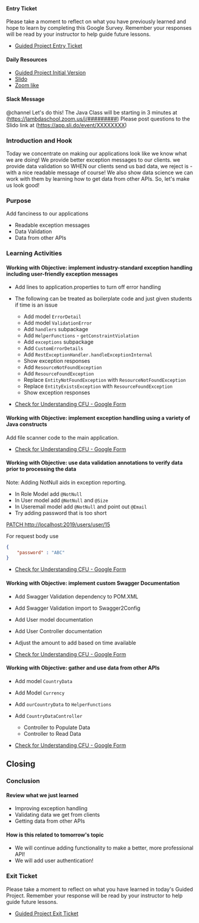 #### Entry Ticket

Please take a moment to reflect on what you have previously learned and hope to learn by completing this Google Survey. Remember your responses will be read by your instructor to help guide future lessons.

* [Guided Project Entry Ticket](https://forms.gle/TM3SE5sLUTWpSSG9A)

#### Daily Resources

* [Guided Project Initial Version](https://github.com/LambdaSchool/java-exceptionalusermodel/tree/master/usermodel-initial)
* [Slido](https://app.sli.do/event/XXXXXXXX)
* [Zoom like](https://lambdaschool.zoom.us/j/#########)

#### Slack Message

@channel
Let's do this! The Java Class will be starting in 3 minutes at (https://lambdaschool.zoom.us/j/#########)
Please post questions to the Slido link at (https://app.sli.do/event/XXXXXXXX)

### Introduction and Hook

Today we concentrate on making our applications look like we know what we are doing! We provide better exception messages to our clients. we provide data validation so WHEN our clients send us bad data, we reject is - with a nice readable message of course! We also show data science we can work with them by learning how to get data from other APIs. So, let's make us look good!

### Purpose

Add fanciness to our applications

* Readable exception messages
* Data Validation
* Data from other APIs

### Learning Activities

#### Working with Objective: implement industry-standard exception handling including user-friendly exception messages

* Add lines to application.properties to turn off error handling
* The following can be treated as boilerplate code and just given students if time is an issue
  * Add model `ErrorDetail`
  * Add model `ValidationError`
  * Add `handlers` subpackage
  * Add `HelperFunctions` - `getConstraintViolation`
  * Add `exceptions` subpackage
  * Add `CustomErrorDetails`
  * Add `RestExceptionHandler.handleExceptionInternal`
  * Show exception responses
  * Add `ResourceNotFoundException`
  * Add `ResourceFoundException`
  * Replace `EntityNotFoundException` with `ResourceNotFoundException`
  * Replace `EntityExistsException` with `ResourceFoundException`
  * Show exception responses

* [Check for Understanding CFU - Google Form](https://forms.gle/sqgQFMgwmNifbuK37)

#### Working with Objective: implement exception handling using a variety of Java constructs

Add file scanner code to the main application.

* [Check for Understanding CFU - Google Form](https://forms.gle/3MzFyfcS1UbU1Nsz7)

#### Working with Objective: use data validation annotations to verify data prior to processing the data

Note: Adding NotNull aids in exception reporting.

* In Role Model add `@NotNull`
* In User model add `@NotNull` and `@Size`
* In Useremail model add `@NotNull` and point out `@Email`
* Try adding password that is too short

[PATCH http://localhost:2019/users/user/15](http://localhost:2019/users/user/15)

For request body use

```JSON
{
    "password" : "ABC"
}
```

* [Check for Understanding CFU - Google Form](https://forms.gle/GHnGMukCGmDmuCdU6)

#### Working with Objective: implement custom Swagger Documentation

* Add Swagger Validation dependency to POM.XML
* Add Swagger Validation import to Swagger2Config
* Add User model documentation
* Add User Controller documentation
* Adjust the amount to add based on time available

* [Check for Understanding CFU - Google Form](https://forms.gle/pPLAV3dQNY141YnJ7)

#### Working with Objective: gather and use data from other APIs

* Add model `CountryData`
* Add Model `Currency`
* Add `ourCountryData` to `HelperFunctions`
* Add `CountryDataController`
  * Controller to Populate Data
  * Controller to Read Data

* [Check for Understanding CFU - Google Form](https://forms.gle/2oXdYDv5bpD1WKCK6)

## Closing

### Conclusion

#### Review what we just learned

* Improving exception handling
* Validating data we get from clients
* Getting data from other APIs

#### How is this related to tomorrow's topic

* We will continue adding functionality to make a better, more professional API!
* We will add user authentication!

### Exit Ticket

Please take a moment to reflect on what you have learned in today's Guided Project. Remember your response will be read by your instructor to help guide future lessons.

* [Guided Project Exit Ticket](https://forms.gle/KXdWXFX2ojQqJLv19)
